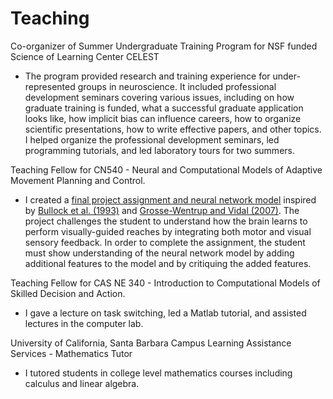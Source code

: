 # Teaching

Co-organizer of Summer Undergraduate Training Program for NSF funded Science of Learning Center CELEST

+ The program provided research and training experience for under-represented groups in neuroscience. It included professional development seminars covering various issues, including on how graduate training is funded, what a successful graduate application looks like, how implicit bias can influence careers, how to organize scientific presentations, how to write effective papers, and other topics. I helped organize the professional development seminars, led programming tutorials, and led laboratory tours for two summers.

Teaching Fellow for CN540 - Neural and Computational Models of Adaptive Movement Planning and Control.

+ I created a [final project assignment and neural network model](https://github.com/edeno/project-assignment-visuomotor-reach-adaptation) inspired by [Bullock et al. (1993)](http://www.cns.bu.edu/Profiles/Grossberg/BulGroGue1993JOCN.pdf) and [Grosse-Wentrup and Vidal (2007)](http://www.is.tuebingen.mpg.de/fileadmin/user_upload/files/publications/GrosseWentrupVidal2007_BioCyb_%5B0%5D.pdf). The project challenges the student to understand how the brain learns to perform visually-guided reaches by integrating both motor and visual sensory feedback. In order to complete the assignment, the student must show understanding of the neural network model by adding additional features to the model and by critiquing the added features.

Teaching Fellow for CAS NE 340 - Introduction to Computational Models of Skilled Decision and Action.

+ I gave a lecture on task switching, led a Matlab tutorial, and assisted lectures in the computer lab.

University of California, Santa Barbara Campus Learning Assistance Services - Mathematics Tutor

+ I tutored students in college level mathematics courses including calculus and linear algebra.
